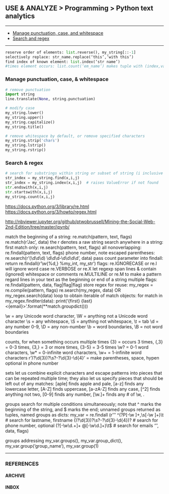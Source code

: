 ## USE & ANALYZE > Programming > Python text analytics

<hr/>

- [Manage punctuation, case, and whitespace](#manage-punctuation-case--whitespace)
- [Search and regex](#search--regex)

<hr/>

```Python
reserve order of elements: list.reverse(), my_string[::-1] 
selectively replace: str_name.replace(‘this’,’with this’) 
find index of known element: list.index(‘str name’) 
#times element occurs: list.count(‘em_name’) makes tuple with (index,value): enumerate(my_list) 
```

### Manage punctuation, case, & whitespace

```Python
# remove punctuation
import string
line.translate(None, string.punctuation)

# modify case
my_string.lower()
my_string.upper()
my_string.capitalize()
my_string.title()

# remove whitespace by default, or remove specified characters
my_string.strip('chars')
my_string.lstrip()
my_string.rstrip()
```

### Search & regex

```Python
# search for substrings within string or subset of string (i inclusive to j exclusive)
str_index = my_string.find(x,i,j)
str_index = my_string.index(x,i,j)  # raises ValueError if not found
str.endswith(x,i,j)
str.startswith(x,i,j)
my_string.count(x,i,j)
```
https://docs.python.org/3/library/re.html
https://docs.python.org/3/howto/regex.html

http://nbviewer.jupyter.org/github/ptwobrussell/Mining-the-Social-Web-2nd-Edition/tree/master/ipynb/

match the beginning of a string:
re.match(pattern, text, flags)
re.match(r’Jac’, data)
the r denotes a raw string
search anywhere in a string:
first match only: re.search(pattern, text, flags)
all nonoverlapping: re.findall(pattern, text, flags)
phone number, note escaped parentheses:
re.search(r’\(\d\d\d\) \d\d\d-\d\d\d\d’, data)
pass count parameter into findall:
return re.findall(r’\w{%d,} %my_int, my_str’)
flags:
re.IGNORECASE or re.I will ignore word case
re.VERBOSE or re.X let regexp span lines & contain (ignored) whitespace or comments
re.MULTILINE or re.M to make a pattern regard lines in your text as the beginning or end of a string
multiple flags: re.findall(pattern, data, flag|flag|flag)
store regex for reuse: 
my_regex = re.compile(pattern, flags)
re.search(my_regex, data)
OR my_regex.search(data)
loop to obtain iterable of match objects:
for match in my_regex.finditer(data):
print(‘{first} {last} <{email}>’.format(**match.groupdict())) 

\w = any Unicode word character,  \W = anything not a Unicode word character
\s = any whitespace, \S = anything not whitespace, \t = tab
\d = any number 0-9, \D = any non-number
\b = word boundaries, \B = not word boundaries

counts, for when something occurs multiple times
{3} = occurs 3 times, {,3} = 0-3 times, {3,} = 3 or more times, {3-5} = 3-5 times
\w? = 0-1 word characters, \w* = 0-infinite word characters, \w+ = 1-infinite word characters
r’\)?\d{3})?\s?-?\d\{3}-\d{4}’ = make parentheses, space, hypen optional in phone number

sets let us combine explicit characters and escape patterns into pieces that can be repeated multiple time; they also let us specify pieces that should be left out of any matches:
[aple] finds apple and pale, [a-z] finds any lowercase letter, [A-Z] finds uppercase, [a-zA-Z] finds any case, [^2] finds anything not two, [0-9] finds any number, [\w.]+ finds any # of \w, .

groups search for multiple conditions simultaneously; note that ^ marks the beginning of the string, and $ marks the end; unnamed groups returned as tuples, named groups as dicts:
my_var = re.findall (r’’’
^(?P<name>[-\w ]+,\s[-\w ]+)\t   # search for lastname, firstname
 (\)?\d{3})?\s?-?\d\{3}-\d{4})? # search for phone number, optional
(?<email>[-\w\d.+]+ @[-\w\d.]+)\t$  # search for emails
‘’’, data, flags)

groups addressing
my_var.groups(), my_var.group_dict(), my_var.group(‘group_name’), my_var.group(1)


<hr/>

### REFERENCES

#### ARCHIVE

#### INBOX
